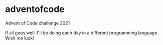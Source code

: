 # adventofcode
Advent of Code challenge 2021


If all goes well, I'll be doing each day in a different programming language. Wish me luck!
